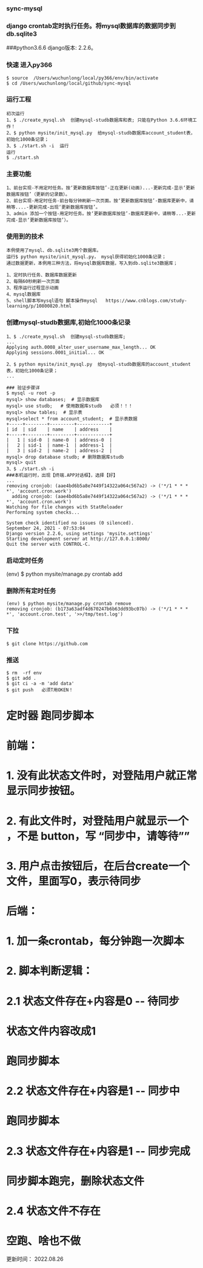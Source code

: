 
### sync-mysql  
### django crontab定时执行任务。将mysql数据库的数据同步到db.sqlite3

###python3.6.6   django版本: 2.2.6。
### 快速 进入py366
```
$ source  /Users/wuchunlong/local/py366/env/bin/activate
$ cd /Users/wuchunlong/local/github/sync-mysql
```
### 运行工程
```
初次运行
1、$ ./create_mysql.sh  创建mysql-studb数据库和表; 只能在Python 3.6.6环境工作！
2、$ python mysite/init_mysql.py  给mysql-studb数据库account_student表，初始化1000条记录；
3、$ ./start.sh -i  运行
运行
$ ./start.sh
```
### 主要功能
```
1、前台实现-不用定时任务。按‘更新数据库按钮’-正在更新(动画)...-更新完成-显示‘更新数据库按钮’（更新的记录数）。   
2、前台实现-用定时任务-前台每分钟刷新一次页面。按‘更新数据库按钮’-数据库更新中，请稍等....-更新完成-出现‘更新数据库按钮’。
3、admin 添加一个按钮-用定时任务。按‘更新数据库按钮’-数据库更新中，请稍等...-更新完成-显示‘更新数据库按钮’）。 

```
### 使用到的技术
```
本例使用了mysql、db.sqlite3两个数据库。
运行$ python mysite/init_mysql.py， mysql获得初始化1000条记录；
通过数据更新，本例用三种方法，将mysql数据库数据，写入到db.sqlite3数据库；
 
1、定时执行任务、数据库数据更新
2、每隔60秒刷新一次页面
3、程序运行过程显示动画
4、mysql数据库
5、shell脚本写mysql语句 脚本操作mysql   https://www.cnblogs.com/study-learning/p/10800820.html
```
### 创建mysql-studb数据库,初始化1000条记录
```
1、$ ./create_mysql.sh  创建mysql-studb数据库;
...
Applying auth.0008_alter_user_username_max_length... OK
Applying sessions.0001_initial... OK

2、$ python mysite/init_mysql.py  给mysql-studb数据库的account_student表，初始化1000条记录；
...

### 验证步骤详 
$ mysql -u root -p
mysql> show databases;  # 显示数据库
mysql> use studb;   # 使用数据库studb   必须！！！
mysql> show tables;  # 显示表
mysql>select * from account_student;  # 显示表数据
+-----+--------+---------+------------+
| id  | sid    | name    | address    |
+-----+--------+---------+------------+
|   1 | sid-0  | name-0  | address-0  |
|   2 | sid-1  | name-1  | address-1  |
|   3 | sid-2  | name-2  | address-2  |
mysql> drop database studb; # 删除数据库studb
mysql> quit   
3、$ ./start.sh -i
###本机运行时，出现【终端.APP对话框】，选择【好】
...
removing cronjob: (aae4bd6b5a8e7449f14322a064c567a2) -> ('*/1 * * * *', 'account.cron.work')
  adding cronjob: (aae4bd6b5a8e7449f14322a064c567a2) -> ('*/1 * * * *', 'account.cron.work')
Watching for file changes with StatReloader
Performing system checks...

System check identified no issues (0 silenced).
September 24, 2021 - 07:53:04
Django version 2.2.6, using settings 'mysite.settings'
Starting development server at http://127.0.0.1:8000/
Quit the server with CONTROL-C.
```

### 启动定时任务
(env) $ python mysite/manage.py crontab add
### 删除所有定时任务
```  
(env) $ python mysite/manage.py crontab remove
removing cronjob: (b173a63adf4d670247b6b63dd93bc07b) -> ('*/1 * * * *', 'account.cron.test', '>>/tmp/test.log')
```

### 下拉
```
$ git clone https://github.com
```

### 推送
```
$ rm  -rf env
$ git add .
$ git ci -a -m 'add data'
$ git push   必须T用OKEN！
```

# 定时器  跑同步脚本
# 前端：
# 1. 没有此状态文件时，对登陆用户就正常显示同步按钮。
# 2. 有此文件时，对登陆用户就显示一个 <Span> ，不是 button，写 “同步中，请等待””
# 3. 用户点击按钮后，在后台create一个文件，里面写0，表示待同步
# 后端：
# 1. 加一条crontab，每分钟跑一次脚本
# 2. 脚本判断逻辑：
# 2.1 状态文件存在+内容是0  -- 待同步
#     状态文件内容改成1
#     跑同步脚本
# 2.2 状态文件存在+内容是1  -- 同步中
#     跑同步脚本
# 2.3 状态文件存在+内容是1  -- 同步完成
#     同步脚本跑完，删除状态文件    
# 2.4 状态文件不存在
#     空跑、啥也不做
更新时间： 2022.08.26